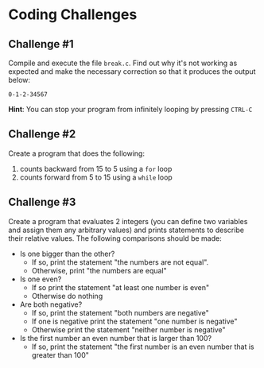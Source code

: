 # Coding Challenges

## Challenge #1
Compile and execute the file `break.c`.  Find out why it's not working as expected and make the necessary correction so that it produces the output below:
````
0-1-2-34567
````
**Hint**: You can stop your program from infinitely looping by pressing `CTRL-C`

## Challenge #2
Create a program that does the following:
1. counts backward from 15 to 5 using a `for` loop
2. counts forward from 5 to 15 using a `while` loop

## Challenge #3
Create a program that evaluates 2 integers (you can define two variables and assign them any arbitrary values) and prints statements to describe their relative values.  The following comparisons should be made:
- Is one bigger than the other?
   - If so, print the statement "the numbers are not equal".
   - Otherwise, print "the numbers are equal"
- Is one even?
   - If so print the statement "at least one number is even"
   - Otherwise do nothing
- Are both negative?
   - If so, print the statement "both numbers are negative"
   - If one is negative print the statement "one number is negative"
   - Otherwise print the statement "neither number is negative"
- Is the first number an even number that is larger than 100?
   - If so, print the statement "the first number is an even number that is greater than 100"
